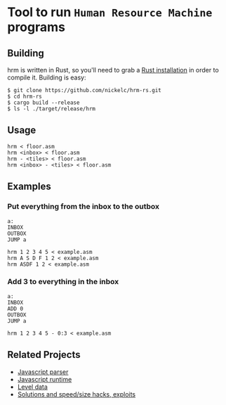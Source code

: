 # Tool to run `Human Resource Machine` programs

## Building

hrm is written in Rust, so you'll need to grab a
[Rust installation](https://www.rust-lang.org/) in order to compile it.
Building is easy:

```
$ git clone https://github.com/nickelc/hrm-rs.git
$ cd hrm-rs
$ cargo build --release
$ ls -l ./target/release/hrm
```

## Usage

```text
hrm < floor.asm
hrm <inbox> < floor.asm
hrm - <tiles> < floor.asm
hrm <inbox> - <tiles> < floor.asm
```

## Examples

### Put everything from the inbox to the outbox

```
a:
INBOX
OUTBOX
JUMP a
```

```text
hrm 1 2 3 4 5 < example.asm
hrm A S D F 1 2 < example.asm
hrm ASDF 1 2 < example.asm
```

### Add 3 to everything in the inbox

```
a:
INBOX
ADD 0
OUTBOX
JUMP a
```

```text
hrm 1 2 3 4 5 - 0:3 < example.asm
```

## Related Projects

- [Javascript parser](https://github.com/nrkn/hrm-parser)
- [Javascript runtime](https://github.com/nrkn/hrm-cpu)
- [Level data](https://github.com/atesgoral/hrm-level-data)
- [Solutions and speed/size hacks, exploits](https://github.com/atesgoral/hrm-solutions)
